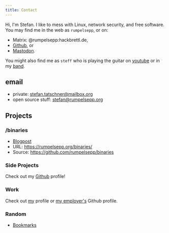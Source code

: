 ```yaml
---
title: Contact
---
```


Hi, I'm Stefan. I like to mess with Linux, network security, and free software.
You may find me in the web as `rumpelsepp`, or on:

* Matrix: @rumpelsepp:hackbrettl.de,
* [Github](https://github.com/rumpelsepp), or
* [Mastodon](https://mastodon.social/@rumpelsepp).

You might also find me as `steff` who is playing the guitar on [youtube](https://www.youtube.com/channel/UCwEd6ddfgsjP_naRbS1q9JA) or in my [band](https://www.youtube.com/channel/UC_f3A1kUkOkQzo7GXy6x-Hg).

## email

* private: <stefan.tatschner@mailbox.org>
* open source stuff: <stefan@rumpelsepp.org>

## Projects

### /binaries

* [Blogpost](@/blog/2020-03-20-static-binaries-for-common-tools.md)
* URL: <https://rumpelsepp.org/binaries/>
* Source: <https://github.com/rumpelsepp/binaries>

### Side Projects

Check out my [Github](https://github.com/rumpelsepp) profile!

### Work

Check out [my](https://github.com/rumpelsepp) profile or [my employer's](https://github.com/Fraunhofer-AISEC) Github profile.

### Random

* [Bookmarks](@/bookmarks.md)

